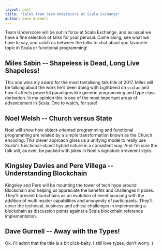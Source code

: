 ```yaml
---
layout: post
title: "Talks from Team Underscore at Scala Exchange"
author: Dave Gurnell
---
```


Team Underscore will be out in force at Scala Exchange,
and as usual we have a fine selection of talks for your perusal.
Come along, see what we have to say, and catch us between the talks
to chat about you favourite topic in Scala or functional programming!

<!-- break -->

## Miles Sabin -- Shapeless is Dead, Long Live Shapeless!

This one wins my award for the most tantalising talk title of 2017.
Miles will be talking about the work he's been doing with Lightbend on `scalac`
and how it affects powerful paradigms like generic programming and type class derivation.
In my opinion this is one of the most important areas of advancement in Scala.
One to watch, for sure!

## Noel Welsh -- Church versus State

Noel will show how object-oriented programming and functional programming are related by a simple transformation known as the Church encoding. This clever approach gives us a unifying model to really use Scala's functional-object hybrid nature in a consistent way. And I'm sure the talk will, as ever, be packed with jokes in Noel's signature irreverent style.

## Kingsley Davies and Pere Villega -- Understanding Blockchain

Kingsley and Pere will be mounting the tower of tech hype around Blockchain and helping us appreciate the benefits and challenges it poses. They'll present blockchains as an evolution of event sourcing with the addition of multi master capabilities and anonymity of participants. They'll cover the technical, business and ethical challenges in implementing a blockchain as discussion points against a Scala blockchain reference implementation.

## Dave Gurnell -- Away with the Types!

Ok. I'll admit that the title is a bit click-baity. I still love types, don't worry :)
